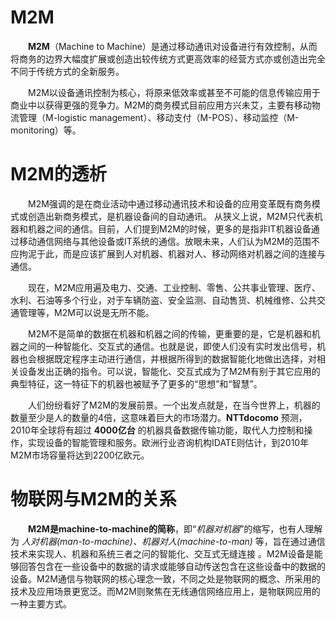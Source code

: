 # M2M

　　**M2M**（Machine to Machine）是通过移动通讯对设备进行有效控制，从而将商务的边界大幅度扩展或创造出较传统方式更高效率的经营方式亦或创造出完全不同于传统方式的全新服务。

　　M2M以设备通讯控制为核心，将原来低效率或甚至不可能的信息传输应用于商业中以获得更强的竞争力。M2M的商务模式目前应用方兴未艾，主要有移动物流管理（M-logistic management）、移动支付（M-POS）、移动监控（M-monitoring）等。

# M2M的透析

　　M2M强调的是在商业活动中通过移动通讯技术和设备的应用变革既有商务模式或创造出新商务模式，是机器设备间的自动通讯。 从狭义上说，M2M只代表机器和机器之间的通信。目前，人们提到M2M的时候，更多的是指非IT机器设备通过移动通信网络与其他设备或IT系统的通信。放眼未来，人们认为M2M的范围不应拘泥于此，而是应该扩展到人对机器、机器对人、移动网络对机器之间的连接与通信。

　　现在，M2M应用遍及电力、交通、工业控制、零售、公共事业管理、医疗、水利、石油等多个行业，对于车辆防盗、安全监测、自动售货、机械维修、公共交通管理等，M2M可以说是无所不能。

　　M2M不是简单的数据在机器和机器之间的传输，更重要的是，它是机器和机器之间的一种智能化、交互式的通信。也就是说，即使人们没有实时发出信号，机器也会根据既定程序主动进行通信，并根据所得到的数据智能化地做出选择，对相关设备发出正确的指令。可以说，智能化、交互式成为了M2M有别于其它应用的典型特征，这一特征下的机器也被赋予了更多的“思想”和“智慧”。

　　人们纷纷看好了M2M的发展前景。一个出发点就是，在当今世界上，机器的数量至少是人的数量的4倍，这意味着巨大的市场潜力。**NTTdocomo** 预测，2010年全球将有超过 **4000亿台** 的机器具备数据传输功能，取代人力控制和操作，实现设备的智能管理和服务。欧洲行业咨询机构IDATE则估计，到2010年M2M市场容量将达到2200亿欧元。

# 物联网与M2M的关系

　　**M2M是machine-to-machine的简称**，即“*机器对机器*”的缩写，也有人理解为 *人对机器(man-to-machine)、机器对人(machine-to-man)* 等，旨在通过通信技术来实现人、机器和系统三者之问的智能化、交互式无缝连接 。M2M设备是能够回答包含在一些设备中的数据的请求或能够自动传送包含在这些设备中的数据的设备。M2M通信与物联网的核心理念一致，不同之处是物联网的概念、所采用的技术及应用场景更宽泛。而M2M则聚焦在无线通信网络应用上，是物联网应用的一种主要方式。
